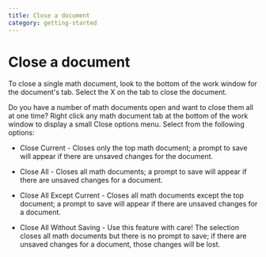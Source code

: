 ```yaml
---
title: Close a document
category: getting-started
---
```


# Close a document

To close a single math document, look to the bottom of the work window for the document's tab. Select the X on the tab to close the document.

Do you have a number of math documents open and want to close them all at one time? Right click any math document tab at the bottom of the work window to display a small Close options menu. Select from the following options:

- Close Current - Closes only the top math document; a prompt to save will appear if there are unsaved changes for the document.

- Close All - Closes all math documents; a prompt to save will appear if there are unsaved changes for a document.

- Close All Except Current - Closes all math documents except the top document; a prompt to save will appear if there are unsaved changes for a document.

- Close All Without Saving - Use this feature with care! The selection closes all math documents but there is no prompt to save; if there are unsaved changes for a document, those changes will be lost.
